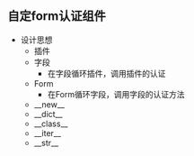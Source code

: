 ## 自定form认证组件

- 设计思想
	- 插件
	- 字段
		- 在字段循环插件，调用插件的认证
	- Form
		- 在Form循环字段，调用字段的认证方法
	- \_\_new__
	- \_\_dict__
	- \_\_class__
	- \_\_iter__
	- \_\_str__





